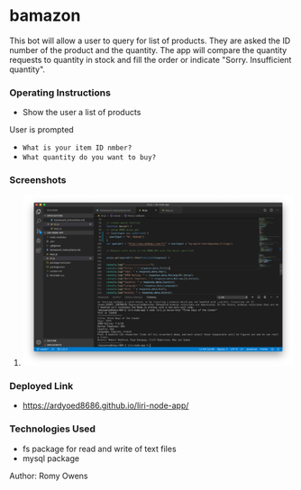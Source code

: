 # bamazon

This bot will allow a user to query for list of products. They are asked the ID number of the product and the quantity. The app will compare the quantity requests to quantity in stock and fill the order or indicate "Sorry. Insufficient quantity".


### Operating Instructions
   * Show the user a list of products

User is prompted
   * `What is your item ID nmber?` 
   * `What quantity do you want to buy?`

   ### Screenshots

1. ![liri movie-this](https://github.com/ardyoed8686/liri-node-app/blob/master/images/Screen%20Shot%202019-10-22%20at%208.11.13%20PM.png)
   



### Deployed Link
 - https://ardyoed8686.github.io/liri-node-app/


### Technologies Used

*  fs package for read and write of text files
*  mysql package

Author: Romy Owens
   
